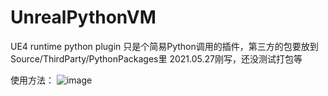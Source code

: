 # UnrealPythonVM
UE4 runtime python plugin
只是个简易Python调用的插件，第三方的包要放到Source/ThirdParty/PythonPackages里
2021.05.27刚写，还没测试打包等

使用方法：
![image](https://github.com/a2448825647/UnrealPythonVM/tree/main/Resources/1.png)

